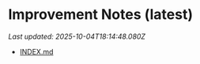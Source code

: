 # Improvement Notes (latest)

_Last updated: 2025-10-04T18:14:48.080Z_

- [INDEX.md](DECISIONS/INDEX.md)
